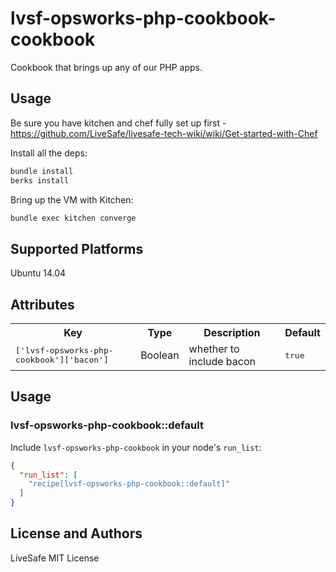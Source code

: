 # lvsf-opsworks-php-cookbook-cookbook

Cookbook that brings up any of our PHP apps.

## Usage

Be sure you have kitchen and chef fully set up first - https://github.com/LiveSafe/livesafe-tech-wiki/wiki/Get-started-with-Chef


Install all the deps:
```bash
bundle install
berks install
```

Bring up the VM with Kitchen:
```bash
bundle exec kitchen converge
```

## Supported Platforms

Ubuntu 14.04

## Attributes

<table>
  <tr>
    <th>Key</th>
    <th>Type</th>
    <th>Description</th>
    <th>Default</th>
  </tr>
  <tr>
    <td><tt>['lvsf-opsworks-php-cookbook']['bacon']</tt></td>
    <td>Boolean</td>
    <td>whether to include bacon</td>
    <td><tt>true</tt></td>
  </tr>
</table>

## Usage

### lvsf-opsworks-php-cookbook::default

Include `lvsf-opsworks-php-cookbook` in your node's `run_list`:

```json
{
  "run_list": [
    "recipe[lvsf-opsworks-php-cookbook::default]"
  ]
}
```

## License and Authors

LiveSafe
MIT License
